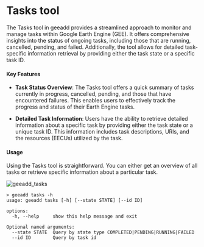 # Tasks tool

The Tasks tool in geeadd provides a streamlined approach to monitor and manage tasks within Google Earth Engine (GEE). It offers comprehensive insights into the status of ongoing tasks, including those that are running, cancelled, pending, and failed. Additionally, the tool allows for detailed task-specific information retrieval by providing either the task state or a specific task ID.

#### Key Features

- **Task Status Overview**: The Tasks tool offers a quick summary of tasks currently in progress, cancelled, pending, and those that have encountered failures. This enables users to effectively track the progress and status of their Earth Engine tasks.

- **Detailed Task Information**: Users have the ability to retrieve detailed information about a specific task by providing either the task state or a unique task ID. This information includes task descriptions, URIs, and the resources (EECUs) utilized by the task.

#### Usage

Using the Tasks tool is straightforward. You can either get an overview of all tasks or retrieve specific information about a particular task.

![geeadd_tasks](https://github.com/samapriya/gee_asset_manager_addon/assets/6677629/c211974d-de0b-4fde-b7d2-07e69143e0fb)

```
> geeadd tasks -h
usage: geeadd tasks [-h] [--state STATE] [--id ID]

options:
  -h, --help     show this help message and exit

Optional named arguments:
  --state STATE  Query by state type COMPLETED|PENDING|RUNNING|FAILED
  --id ID        Query by task id
```

